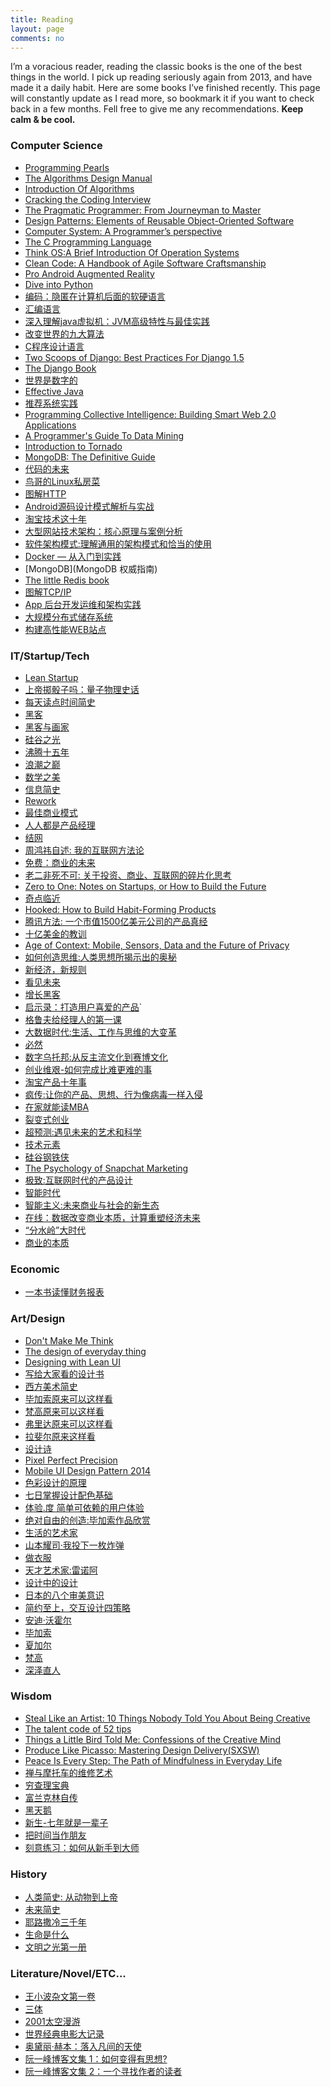 ```yaml
---
title: Reading
layout: page
comments: no
---
```


I’m a voracious reader, reading the classic books is the one of the best things in the world. I pick up reading seriously again from 2013, and have made it a daily habit. Here are some books I’ve finished recently. This page will constantly update as I read more, so bookmark it if you want to check back in a few months. Fell free to give me any recommendations. **Keep calm & be cool.**

### Computer Science
* [Programming Pearls][1]
* [The Algorithms Design Manual][2]
* [Introduction Of Algorithms][3]
* [Cracking the Coding Interview][4]
* [The Pragmatic Programmer: From Journeyman to Master][5]
* [Design Patterns: Elements of Reusable Object-Oriented Software][6]
* [Computer System: A Programmer’s perspective][7]
* [The C Programming Language][8]
* [Think OS:A Brief Introduction Of Operation Systems][9]
* [Clean Code: A Handbook of Agile Software Craftsmanship][10]
* [Pro Android Augmented Reality][11]
* [Dive into Python][12]
* [编码：隐匿在计算机后面的软硬语言][13]
* [汇编语言][14]
* [深入理解java虚拟机：JVM高级特性与最佳实践][15]
* [改变世界的九大算法][16]
* [C程序设计语言][17]
* [Two Scoops of Django: Best Practices For Django 1.5][18]
* [The Django Book][19]
* [世界是数字的][20]
* [Effective Java][21]
* [推荐系统实践][22]
* [Programming Collective Intelligence: Building Smart Web 2.0 Applications][23]
* [A Programmer's Guide To Data Mining][24]
* [Introduction to Tornado][25]
* [MongoDB: The Definitive Guide][26]
* [代码的未来][27]
* [鸟哥的Linux私房菜][28]
* [图解HTTP][29]
* [Android源码设计模式解析与实战][30]
* [淘宝技术这十年][31]
* [大型网站技术架构：核心原理与案例分析][32]
* [软件架构模式:理解通用的架构模式和恰当的使用][33]
* [Docker — 从入门到实践][34]
* [MongoDB](MongoDB 权威指南)
* [The little Redis book][35]
* [图解TCP/IP][36]
* [App 后台开发运维和架构实践][37]
* [大规模分布式储存系统][38]
* [构建高性能WEB站点][39]

### IT/Startup/Tech

* [Lean Startup][40]
* [上帝掷骰子吗：量子物理史话][41]
* [每天读点时间简史][42]
* [黑客][43]
* [黑客与画家][44]
* [硅谷之光][45]
* [沸腾十五年][46]
* [浪潮之巅][47]
* [数学之美][48]
* [信息简史][49]
* [Rework][50]
* [最佳商业模式][51]
* [人人都是产品经理][52]
* [结网][53]
* [周鸿祎自述: 我的互联网方法论][54]
* [免费：商业的未来][55]
* [老二非死不可: 关于投资、商业、互联网的碎片化思考][56]
* [Zero to One: Notes on Startups, or How to Build the Future][57]
* [奇点临近][58]
* [Hooked: How to Build Habit-Forming Products][59]
* [腾讯方法: 一个市值1500亿美元公司的产品真经][60]
* [十亿美金的教训][61]
* [Age of Context: Mobile, Sensors, Data and the Future of Privacy][62]
* [如何创造思维:人类思想所揭示出的奥秘][63]
* [新经济，新规则][64]
* [看见未来][65]
* [增长黑客][66]
* [启示录：打造用户喜爱的产品][67]\`
* [格鲁夫给经理人的第一课][68]
* [大数据时代:生活、工作与思维的大变革][69]
* [必然][70]
* [数字乌托邦:从反主流文化到赛博文化][71]
* [创业维艰-如何完成比难更难的事][72]
* [淘宝产品十年事][73]
* [疯传:让你的产品、思想、行为像病毒一样入侵][74]
* [在家就能读MBA][75]
* [裂变式创业][76]
* [超预测:遇见未来的艺术和科学][77]
* [技术元素][78]
* [硅谷钢铁侠][79]
* [The Psychology of Snapchat Marketing][80]
* [极致:互联网时代的产品设计][81]
* [智能时代][82]
* [智能主义:未来商业与社会的新生态][83]
* [在线：数据改变商业本质，计算重塑经济未来][84]
* [“分水岭”大时代][85]
* [商业的本质][86]

### Economic
* [一本书读懂财务报表][87]

### Art/Design

* [Don't Make Me Think][88]
* [The design of everyday thing][89]
* [Designing with Lean UI][90]
* [写给大家看的设计书][91]
* [西方美术简史][92]
* [毕加索原来可以这样看][93]
* [梵高原来可以这样看][94]
* [弗里达原来可以这样看][95]
* [拉斐尔原来这样看][96]
* [设计诗][97]
* [Pixel Perfect Precision][98]
* [Mobile UI Design Pattern 2014][99]
* [色彩设计的原理][100]
* [七日掌握设计配色基础][101]
* [体验.度 简单可依赖的用户体验][102]
* [绝对自由的创造:毕加索作品欣赏][103]
* [生活的艺术家][104]
* [山本耀司·我投下一枚炸弹][105]
* [做衣服][106]
* [天才艺术家:雷诺阿][107]
* [设计中的设计][108]
* [日本的八个审美意识][109]
* [简约至上，交互设计四策略][110]
* [安迪·沃霍尔]()
* [毕加索]()
* [夏加尔]()
* [梵高]()
* [深泽直人][115]

### Wisdom

* [Steal Like an Artist: 10 Things Nobody Told You About Being Creative][116]
* [The talent code of 52 tips][117]
* [Things a Little Bird Told Me: Confessions of the Creative Mind][118]
* [Produce Like Picasso: Mastering Design Delivery(SXSW)][119]
* [Peace Is Every Step: The Path of Mindfulness in Everyday Life][120]
* [禅与摩托车的维修艺术][121]
* [穷查理宝典][122]
* [富兰克林自传][123]
* [黑天鹅][124]
* [新生-七年就是一辈子][125]
* [把时间当作朋友][126]
* [刻意练习：如何从新手到大师][127]

### History
* [人类简史: 从动物到上帝][128]
* [未来简史][129]
*  [耶路撒冷三千年][130]
* [生命是什么][131]
* [文明之光第一册][132]

### Literature/Novel/ETC...
* [王小波杂文第一卷][133]
* [三体][134]
* [2001太空漫游][135]
* [世界经典电影大记录][136]
* [奥黛丽·赫本：落入凡间的天使][137]
* [阮一峰博客文集 1：如何变得有思想?][138]
* [阮一峰博客文集 2：一个寻找作者的读者][139]

[1]:	http://amzn.com/0201657880
[2]:	http://amzn.com/1849967202
[3]:	http://amzn.com/0262033844
[4]:	http://amzn.com/098478280X
[5]:	http://amzn.com/020161622X
[6]:	http://amzn.com/0201633612
[7]:	http://amzn.com/0136108040
[8]:	http://amzn.com/0131103628
[9]:	http://www.greenteapress.com/thinkos/thinkos.pdf
[10]:	http://amzn.com/0132350882
[11]:	http://amzn.com/143023945X
[12]:	http://www.diveintopython.net/
[13]:	http://www.amazon.cn/dp/B009RSXIB4
[14]:	http://www.amazon.cn/dp/B00EYSPGYE
[15]:	http://www.duokan.com/book/41805
[16]:	http://www.duokan.com/book/39764
[17]:	http://www.amazon.cn/dp/B0011425T8
[18]:	http://amzn.com/098146730X
[19]:	http://gsl.mit.edu/media/programs/mexico-summer-2013/materials/djangobook.pdf
[20]:	http://www.amazon.cn/dp/B00DSQZBDE
[21]:	http://amzn.com/0321356683
[22]:	http://www.duokan.com/book/12892
[23]:	http://amzn.com/0596529325
[24]:	http://guidetodatamining.com/
[25]:	http://maemual-share.qiniudn.com/Oreilly.Introduction.to.Tornado.Mar.2012.pdf
[26]:	http://amzn.com/1449381561
[27]:	http://amzn.to/1RV4G44
[28]:	http://amzn.to/1WcjDz5
[29]:	http://amzn.to/1HDLRMs
[30]:	http://www.amazon.cn/gp/product/B0176QDPUW?psc=1&ref_=oh_aui_detailpage_o00_s00
[31]:	http://amzn.to/1YWSlOK
[32]:	https://www.amazon.cn/%E5%A4%A7%E5%9E%8B%E7%BD%91%E7%AB%99%E6%8A%80%E6%9C%AF%E6%9E%B6%E6%9E%84-%E6%A0%B8%E5%BF%83%E5%8E%9F%E7%90%86%E4%B8%8E%E6%A1%88%E4%BE%8B%E5%88%86%E6%9E%90-%E6%9D%8E%E6%99%BA%E6%85%A7/dp/B00F3Z26G8/ref=sr_1_1?ie=UTF8&qid=1466305059&sr=8-1&keywords=%E5%A4%A7%E5%9E%8B%E7%BD%91%E7%AB%99%E6%8A%80%E6%9C%AF%E6%9E%B6%E6%9E%84+%E6%A0%B8%E5%BF%83%E5%8E%9F%E7%90%86%E4%B8%8E%E6%A1%88%E4%BE%8B%E5%88%86%E6%9E%90
[33]:	https://bboyfeiyu.gitbooks.io/software-architecture-patterns/content/%E8%BD%AF%E4%BB%B6%E6%9E%B6%E6%9E%84%E6%A8%A1%E5%BC%8F.html
[34]:	https://www.gitbook.com/read/book/yeasy/docker_practice
[35]:	http://jsonformatter.curiousconcept.com
[36]:	https://book.douban.com/subject/24737674/
[37]:	https://www.amazon.cn/dp/B01F5SYZPC/ref=sr_1_1?s=books&ie=UTF8&qid=1484470792
[38]:	%E5%A4%A7%E8%A7%84%E6%A8%A1%E5%88%86%E5%B8%83%E5%BC%8F%E5%AD%98%E5%82%A8%E7%B3%BB%E7%BB%9F%EF%BC%9A%E5%8E%9F%E7%90%86%E8%A7%A3%E6%9E%90%E4%B8%8E%E6%9E%B6%E6%9E%84%E5%AE%9E%E6%88%98
[39]:	https://www.amazon.cn/dp/B00A76JAEE/ref=sr_1_1?ie=UTF8&qid=1485596590&sr=8-1
[40]:	http://amzn.com/0307887898
[41]:	http://www.duokan.com/book/11407
[42]:	http://www.duokan.com/book/25077
[43]:	http://www.duokan.com/book/41419
[44]:	http://www.duokan.com/book/246
[45]:	http://www.amazon.cn/dp/B00B2HDEB2
[46]:	http://www.duokan.com/book/15162
[47]:	http://www.amazon.cn/dp/B00D73BJWK
[48]:	http://www.amazon.cn/dp/B0084ASO7E
[49]:	http://www.duokan.com/book/42974
[50]:	http://amzn.com/0307463745
[51]:	http://www.duokan.com/book/41692
[52]:	http://www.duokan.com/book/10892
[53]:	http://www.duokan.com/book/571
[54]:	http://www.amazon.cn/dp/B00LO3SVSA
[55]:	http://www.duokan.com/book/14182
[56]:	http://www.duokan.com/book/43384
[57]:	http://amzn.com/0804139296
[58]:	http://book.douban.com/subject/6855803/
[59]:	http://amzn.com/1591847788
[60]:	http://book.douban.com/subject/26272662/
[61]:	http://book.douban.com/subject/6511603/
[62]:	http://amzn.com/1492348430
[63]:	http://amzn.to/1H1jLgk
[64]:	http://amzn.to/1Ms8BFO
[65]:	http://amzn.to/1Phtp0l
[66]:	http://amzn.to/1KuLOYk
[67]:	http://amzn.to/1FYFubv
[68]:	http://amzn.to/1GQ3eJM
[69]:	http://www.amazon.cn/gp/product/B00AIG0PGK?psc=1&ref_=oh_aui_detailpage_o00_s00we
[70]:	http://amzn.to/1UrfSGK
[71]:	http://amzn.to/1ISc6DH
[72]:	http://amzn.to/1hKhn4P
[73]:	http://amzn.to/1mnmuuJ
[74]:	http://amzn.to/1QMJejh
[75]:	http://amzn.to/212uWhH
[76]:	http://amzn.to/1WiQIKL
[77]:	https://book.douban.com/subject/26749968/
[78]:	https://www.amazon.cn/%E6%8A%80%E6%9C%AF%E5%85%83%E7%B4%A0-%E5%87%AF%E6%96%87%E2%80%A2%E5%87%AF%E5%88%A9/dp/B007UWX814/ref=sr_1_1?ie=UTF8&qid=1462021086&sr=8-1&keywords=%E6%8A%80%E6%9C%AF%E5%85%83%E7%B4%A0
[79]:	https://www.amazon.cn/%E7%A1%85%E8%B0%B7%E9%92%A2%E9%93%81%E4%BE%A0-%E5%9F%83%E9%9A%86%C2%B7%E9%A9%AC%E6%96%AF%E5%85%8B%E7%9A%84%E5%86%92%E9%99%A9%E4%BA%BA%E7%94%9F-%E9%98%BF%E4%BB%80%E5%88%A9%C2%B7%E4%B8%87%E6%96%AF/dp/B01DVVQVMK/ref=sr_1_1?ie=UTF8&qid=1466304953&sr=8-1&keywords=%E7%A1%85%E8%B0%B7%E9%92%A2%E9%93%81%E4%BE%A0
[80]:	http://blog.swat.io/ebooks/the-psychology-of-snapchat-marketing/
[81]:	http://amzn.to/2aqIxLN
[82]:	https://book.douban.com/subject/26838557/
[83]:	https://book.douban.com/subject/26897884/
[84]:	https://book.douban.com/subject/26885117/
[85]:	https://zhuanlan.zhihu.com/p/24560493 "”分水岭“大时代"
[86]:	[https://www.amazon.cn/dp/B01COZU1M0/ref=sr%5C_1%5C_1?ie=UTF8&qid=1483745161&sr=8-1&keywords=%E5%95%86%E4%B8%9A%E7%9A%84%E6%9C%AC%E8%B4%A8]
[87]:	https://book.douban.com/subject/25926542/
[88]:	http://amzn.com/0321344758
[89]:	http://amzn.com/0789723107
[90]:	http://www.slideshare.net/intelleto/designing-with-lean-ux-rapid-product-design-ux-lisbon-2014
[91]:	http://www.duokan.com/book/2127
[92]:	http://www.duokan.com/book/12852
[93]:	http://www.amazon.cn/dp/B00CW7HDQI
[94]:	http://www.amazon.cn/dp/B00CW7HDX6
[95]:	http://www.amazon.cn/dp/B00CW7HE2Q
[96]:	http://www.amazon.cn/dp/B00CW7HCJG
[97]:	http://www.duokan.com/book/17217
[98]:	http://cdn.ustwo.com/PPP/PP3.pdf
[99]:	http://uxpin.com/mobile-design-patterns.html
[100]:	http://www.amazon.cn/dp/B005XI936G
[101]:	http://book.douban.com/subject/1291969/
[102]:	http://book.douban.com/subject/26128084/
[103]:	http://www.amazon.cn/gp/product/B00KGRA0DO?psc=1&ref_=oh_aui_detailpage_o00_s00
[104]:	http://amzn.com/0735619670
[105]:	http://amzn.to/1d9xzKn
[106]:	http://amzn.to/1L9936i
[107]:	http://amzn.to/1FF8hfl
[108]:	http://amzn.to/1PfR41v
[109]:	http://amzn.to/1LphvUR
[110]:	http://amzn.to/1hf0RcO
[115]:	https://www.amazon.cn/%E6%B7%B1%E6%B3%BD%E7%9B%B4%E4%BA%BA-%E6%B7%B1%E6%B3%BD%E7%9B%B4%E4%BA%BA/dp/B01M23OKCP/ref=sr_1_1?ie=UTF8&qid=1480182289
[116]:	http://amzn.com/0761169253
[117]:	http://amzn.com/034553025X
[118]:	http://amzn.com/1455528714
[119]:	http://www.slideshare.net/bunky34/produce-like-picasso-mastering-design-delivery-sxsw
[120]:	http://amzn.com/0553351397
[121]:	http://amzn.to/1G6vaLj
[122]:	http://www.amazon.cn/gp/product/B00LF54E10?selectObb=new
[123]:	http://book.douban.com/subject/1313181/
[124]:	http://amzn.to/1RapsOW
[125]:	http://b.xinshengdaxue.com/
[126]:	https://book.douban.com/subject/26897884/
[127]:	https://www.amazon.cn/dp/B01MYZABDX/ref=sr_1_2?ie=UTF8&qid=1483864575
[128]:	http://amzn.to/1NXBQOU
[129]:	https://www.amazon.cn/dp/B01MZ4Z5DQ/ref=sr_1_1?ie=UTF8&qid=1485317193
[130]:	http://amzn.to/1QMJejh
[131]:	http://amzn.to/1QMJejh
[132]:	https://www.amazon.cn/%E6%96%87%E6%98%8E%E4%B9%8B%E5%85%89-%E5%90%B4%E5%86%9B/dp/B00KYDXI70/ref=sr_1_2?ie=UTF8&qid=1471159002&sr=8-2&keywords=%E6%96%87%E6%98%8E%E4%B9%8B%E5%85%89
[133]:	http://book.douban.com/subject/1815640/
[134]:	http://book.douban.com/subject/2567698/
[135]:	http://book.douban.com/subject/2340609/
[136]:	http://www.duokan.com/book/41972
[137]:	http://www.duokan.com/book/41755
[138]:	http://www.duokan.com/book/48508
[139]:	http://www.duokan.com/book/48501